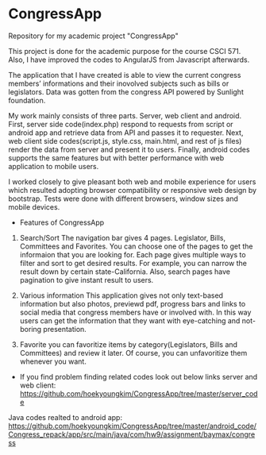 # CongressApp
Repository for my academic project "CongressApp"

This project is done for the academic purpose for the course CSCI 571.
Also, I have improved the codes to AngularJS from Javascript afterwards.


The application that I have created is able to view the current congress members’ informations and their inovolved subjects such as bills or legislators. Data was gotten from the congress API powered by Sunlight foundation.

My work mainly consists of three parts. Server, web client and android. 
First, server side code(index.php) respond to requests from script or android app and retrieve data from API and passes it to requester. 
Next, web client side codes(script.js, style.css, main.html, and rest of js files) render the data from server and present it to users.
Finally, android codes supports the same features but with better performance with web application to mobile users.

I worked closely to give pleasant both web and mobile experience for users which resulted adopting browser compatibility or responsive web design by bootstrap. Tests were done with different browsers, window sizes and mobile devices.


* Features of CongressApp
1. Search/Sort
  The navigation bar gives 4 pages. Legislator, Bills, Committees and Favorites. You can choose one of the pages to get the informaion that you are looking for. Each page gives multiple ways to filter and sort to get desired results. For example, you can narrow the result down by certain state-California. Also, search pages have pagination to give instant result to users.

2. Various information
  This application gives not only text-based information but also photos, previewd pdf, progress bars and links to social media that congress members have or involved with. In this way users can get the information that they want with eye-catching and not-boring presentation.

3. Favorite
  you can favoritize items by category(Legislators, Bills and Committees) and review it later. Of course, you can unfavoritize them whenever you want. 


* If you find problem finding related codes look out below links
server and web client: https://github.com/hoekyoungkim/CongressApp/tree/master/server_code

Java codes realted to android app: https://github.com/hoekyoungkim/CongressApp/tree/master/android_code/Congress_repack/app/src/main/java/com/hw9/assignment/baymax/congress

